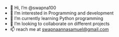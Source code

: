- 👋 Hi, I’m @swapna100
- 👀 I’m interested in Programming and development
- 🌱 I’m currently learning Python programming
- 💞️ I’m looking to collaborate on different projects
- 📫 reach me at swapnaannasamuel@gmail.com

<!---
swapna100/swapna100 is a ✨ special ✨ repository because its `README.md` (this file) appears on your GitHub profile.
You can click the Preview link to take a look at your changes.
--->
